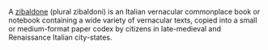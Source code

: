 A [zibaldone](https://en.wikipedia.org/wiki/Zibaldone) (plural zibaldoni) is an Italian vernacular commonplace book or notebook containing a wide variety of vernacular texts, copied into a small or medium-format paper codex by citizens in late-medieval and Renaissance Italian city-states.

